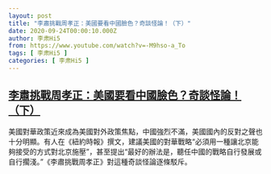 ```yaml
---
layout: post
title: "李肅挑戰周孝正：美國要看中國臉色？奇談怪論！（下）"
date: 2020-09-24T00:00:10.000Z
author: 李肃Hi5
from: https://www.youtube.com/watch?v=-M9hso-a_To
tags: [ 李肃Hi5 ]
categories: [ 李肃Hi5 ]
---
```

<!--1600905610000-->
[李肅挑戰周孝正：美國要看中國臉色？奇談怪論！（下）](https://www.youtube.com/watch?v=-M9hso-a_To)
------

<div>
美國對華政策近來成為美國對外政策焦點，中國強烈不滿，美國國內的反對之聲也十分明顯。有人在《紐約時報》撰文，建議美國的對華戰略“必須用一種讓北京能夠接受的方式對北京施壓”，甚至提出“最好的辦法是，聽任中國的戰略自行發展或自行擱淺。”《李肅挑戰周孝正》對這種奇談怪論逐條駁斥。
</div>
